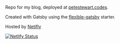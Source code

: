 Repo for my blog, deployed at [petestewart.codes](https://petestewart.codes).

Created with Gatsby using the [flexible-gatsby](https://github.com/wangonya/flexible-gatsby) starter.

Hosted by [Netifly](https://www.netlify.com/)

[![Netlify Status](https://api.netlify.com/api/v1/badges/a0a6e226-6c7a-43e0-bab6-0c658c8abca5/deploy-status)](https://app.netlify.com/sites/flexible-gatsby/deploys)
